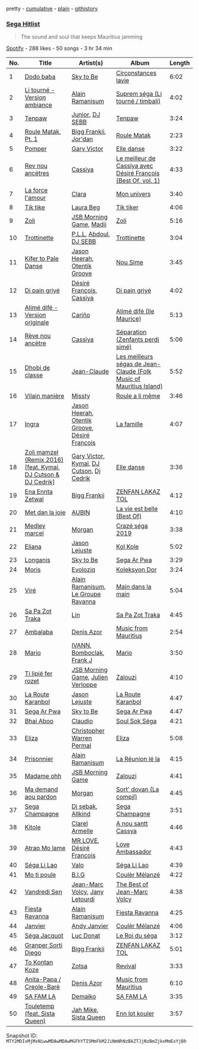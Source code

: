 pretty - [cumulative](/playlists/cumulative/37i9dQZF1DWV6JokBKVkMy.md) - [plain](/playlists/plain/37i9dQZF1DWV6JokBKVkMy) - [githistory](https://github.githistory.xyz/mackorone/spotify-playlist-archive/blob/main/playlists/plain/37i9dQZF1DWV6JokBKVkMy)

### [Sega Hitlist](https://open.spotify.com/playlist/37i9dQZF1DWV6JokBKVkMy)

> The sound and soul that keeps Mauritius jamming

[Spotify](https://open.spotify.com/user/spotify) - 288 likes - 50 songs - 3 hr 34 min

| No. | Title | Artist(s) | Album | Length |
|---|---|---|---|---|
| 1 | [Dodo baba](https://open.spotify.com/track/6AYcQt8wmqPf93WExooomf) | [Sky to Be](https://open.spotify.com/artist/7uWVHfDA75struQziMT7Ch) | [Circonstances lavie](https://open.spotify.com/album/15Tc8HXEBIVbGw2s8YZsBv) | 6:02 |
| 2 | [Li tourné \- Version ambiance](https://open.spotify.com/track/3TytI9LFOL2aByywkSKDvP) | [Alain Ramanisum](https://open.spotify.com/artist/3mKlu8EOxqgz8FGQzhoZI1) | [Suprem séga \(Li tourné / timbali\)](https://open.spotify.com/album/0BK5lSpjL5MLgi8U6J0QyD) | 4:02 |
| 3 | [Tenpaw](https://open.spotify.com/track/2YNRG0rZhb2dbJdhWZGtLl) | [Junior](https://open.spotify.com/artist/5ZVc8t2irmJwaMSkDXY1Rj), [DJ SEBB](https://open.spotify.com/artist/6tWA0KYYzAiQzgKzImRQGF) | [Tenpaw](https://open.spotify.com/album/4x1VAiBDut2bgR1gJxETFr) | 3:24 |
| 4 | [Roule Matak, Pt\. 1](https://open.spotify.com/track/1RQPzvQfwJlgCXL24cs3mj) | [Bigg Frankii](https://open.spotify.com/artist/2Xi6Sscx1ZPJ3opKWFm8ya), [Jor'dan](https://open.spotify.com/artist/5bfaXvOfbazvljanbZvHqu) | [Roule Matak](https://open.spotify.com/album/4v3b53w4gWZyHSUqBObEyf) | 2:23 |
| 5 | [Pomper](https://open.spotify.com/track/2h7nEq7C0QwAQ75GAZzyhv) | [Gary Victor](https://open.spotify.com/artist/34uDf9D2S1QCyFIt8TNcm1) | [Elle danse](https://open.spotify.com/album/6Vzxd84ITvDqoJSZGchxYV) | 3:22 |
| 6 | [Rev nou ancétres](https://open.spotify.com/track/2Bqtk3rEMJNCLGoGY52Xkd) | [Cassiya](https://open.spotify.com/artist/2OIKHs5XFIbEcwpLaIdLSo) | [Le meilleur de Cassiya avec Désiré François \(Best Of, vol\. 1\)](https://open.spotify.com/album/6KeVT9o7E0gqnyhugESYnh) | 4:33 |
| 7 | [La force l'amour](https://open.spotify.com/track/0JIvxiw7QnoNeyQSo9PV5D) | [Clara](https://open.spotify.com/artist/443OVqDhZDFnORwaL5QRuB) | [Mon univers](https://open.spotify.com/album/5qQ2QdNViIJp553V4KS86y) | 3:40 |
| 8 | [Tik tike](https://open.spotify.com/track/5cTWHkZlLsAGF2yZKqSz5g) | [Laura Beg](https://open.spotify.com/artist/3CjANrHEK3lSf6TkuVuqSf) | [Tik tiker](https://open.spotify.com/album/6FPK9Rz9fKmNgOmtY7jQKW) | 4:06 |
| 9 | [Zoli](https://open.spotify.com/track/7JrGJYwOf7qoXCe4CGsyj8) | [JSB Morning Game](https://open.spotify.com/artist/6B9Kbq1Jds4MxuYWXSAoj7), [Madii](https://open.spotify.com/artist/4WVU7WxxBuOaOvzT5cvUwN) | [Zoli](https://open.spotify.com/album/5V6V6Ox9iETTcoGCVVLi8T) | 5:16 |
| 10 | [Trottinette](https://open.spotify.com/track/7wRYnhZoNWtqcFJHAycRiC) | [P.L.L](https://open.spotify.com/artist/13RiaFe3XEZ4jw8t6YRquf), [Abdoul](https://open.spotify.com/artist/23IOAUeDv9mxdPgXvGW8ES), [DJ SEBB](https://open.spotify.com/artist/6tWA0KYYzAiQzgKzImRQGF) | [Trottinette](https://open.spotify.com/album/5pBlzWYCpI1ftHAEF5IE0Z) | 3:04 |
| 11 | [Kifer to Pale Danse](https://open.spotify.com/track/1AoFJdH2mQeIJ2AequbkcX) | [Jason Heerah](https://open.spotify.com/artist/3bHZcXXpgcQWHFNVJqbYGl), [Otentik Groove](https://open.spotify.com/artist/6OTvKPpBX7i2HM5NDo8dtK) | [Nou Sime](https://open.spotify.com/album/3FJBDWcFWslNDdT60uJeT6) | 3:45 |
| 12 | [Di pain griyé](https://open.spotify.com/track/7oHhCJYWfrQC6000ZhGrEk) | [Désiré François](https://open.spotify.com/artist/7uq44YtefJQWMa2Gkz66C9), [Cassiya](https://open.spotify.com/artist/2OIKHs5XFIbEcwpLaIdLSo) | [Di pain griyé](https://open.spotify.com/album/2jCW2gVLxfJ7Sj1KtNyWgr) | 4:02 |
| 13 | [Alimé difé \- Version originale](https://open.spotify.com/track/1eW6Go45BRf63uRPsZ3XeJ) | [Cariño](https://open.spotify.com/artist/0DZpMT7NzKkrCPjYBtT3K0) | [Alimé difé \(Ile Maurice\)](https://open.spotify.com/album/70LlYn7WYSI6QLSBUCAjFb) | 5:13 |
| 14 | [Rève nou ancètre](https://open.spotify.com/track/7CJjb2vLJSQPqUIEX1TpRV) | [Cassiya](https://open.spotify.com/artist/2OIKHs5XFIbEcwpLaIdLSo) | [Séparation \(Zenfants perdi simé\)](https://open.spotify.com/album/6kF1jWTjju83CRUsy8ITBY) | 5:06 |
| 15 | [Dhobi de classe](https://open.spotify.com/track/18D0UnZXdzRDDMgHvSdaJT) | [Jean\-Claude](https://open.spotify.com/artist/0UhmK26kiuevCeuvexjdp5) | [Les meilleurs ségas de Jean\-Claude \(Folk Music of Mauritius Island\)](https://open.spotify.com/album/5PJ8ITlQfwJ7exo1QAPZSJ) | 5:52 |
| 16 | [Vilain manière](https://open.spotify.com/track/6tfUdpb4AMvQWUgo72qdZl) | [Missty](https://open.spotify.com/artist/046Doq33XrspImCS9IpnuC) | [Roule a li même](https://open.spotify.com/album/61HHyJnfDxcHjV2kuxNhWs) | 3:46 |
| 17 | [Ingra](https://open.spotify.com/track/2s87WVUExrg6x979SqMdwL) | [Jason Heerah](https://open.spotify.com/artist/3bHZcXXpgcQWHFNVJqbYGl), [Otentik Groove](https://open.spotify.com/artist/6OTvKPpBX7i2HM5NDo8dtK), [Désiré François](https://open.spotify.com/artist/7uq44YtefJQWMa2Gkz66C9) | [La famille](https://open.spotify.com/album/5SAJBPp2Cny5DAGZjw3Kt7) | 4:07 |
| 18 | [Zoli mamzel \(Remix 2016\) \[feat\. Kymai, DJ Cutson & DJ Cedrik\]](https://open.spotify.com/track/16xNpqUqRcTEMIrpu1NNYH) | [Gary Victor](https://open.spotify.com/artist/34uDf9D2S1QCyFIt8TNcm1), [Kymaï](https://open.spotify.com/artist/4oMiFNFu7BdGvGD4dusuhn), [DJ Cutson](https://open.spotify.com/artist/3DHm7ZLJ4OeVF8eAzbAUh2), [Dj Cedrik](https://open.spotify.com/artist/5qnz040bwCnHXrqgBAv4f5) | [Elle danse](https://open.spotify.com/album/6Vzxd84ITvDqoJSZGchxYV) | 3:36 |
| 19 | [Ena Ennta Zetwal](https://open.spotify.com/track/7dMsbTGUUg06S0j75VdbQT) | [Bigg Frankii](https://open.spotify.com/artist/2Xi6Sscx1ZPJ3opKWFm8ya) | [ZENFAN LAKAZ TOL](https://open.spotify.com/album/1GBg8Y6eqNGic3rLWVg5DR) | 4:12 |
| 20 | [Met dan la joie](https://open.spotify.com/track/0hBgxcNkXmsVY26iW0ytmZ) | [AUBIN](https://open.spotify.com/artist/280VCDJJf0MzVkC3EAws19) | [La vie est belle \(Best Of\)](https://open.spotify.com/album/7b4DC8vFmz0jt4NtmTJpHZ) | 4:10 |
| 21 | [Medley marcel](https://open.spotify.com/track/5QQhJPbtk9b75jlM0bg8t9) | [Morgan](https://open.spotify.com/artist/0WuwdC5RXZ3UNa1CI64O6p) | [Crazé séga 2019](https://open.spotify.com/album/3gcsbOnQDbwUzjGMgbJNnF) | 3:38 |
| 22 | [Eliana](https://open.spotify.com/track/2gFGX4D713Lxdn7X5k7C6V) | [Jason Lejuste](https://open.spotify.com/artist/1x41Q8BgCOA6QsJrYZrGG7) | [Kol Kole](https://open.spotify.com/album/2EATaR0fYEMr5NUVnZUbBN) | 5:02 |
| 23 | [Longanis](https://open.spotify.com/track/5ychRz2LtFOqD5phpKVlEM) | [Sky to Be](https://open.spotify.com/artist/7uWVHfDA75struQziMT7Ch) | [Sega Ar Pwa](https://open.spotify.com/album/5m1fAvzB5et9ka6sjSlVSn) | 3:29 |
| 24 | [Moris](https://open.spotify.com/track/3QU5nBA3JzyXtAXQcfUcQG) | [Evoloziq](https://open.spotify.com/artist/7MFxyq8uWZZo0eP48b80m8) | [Koleksyon Dor](https://open.spotify.com/album/7x2ysdP957dBY4KY2oKDUD) | 3:24 |
| 25 | [Viré](https://open.spotify.com/track/20U9P7HP7tPzVMaqYjY0h3) | [Alain Ramanisum](https://open.spotify.com/artist/3mKlu8EOxqgz8FGQzhoZI1), [Le Groupe Ravanna](https://open.spotify.com/artist/50X4qPAQVtwQGQju0NFmk3) | [Main dans la main](https://open.spotify.com/album/0lizQfOuuxUcmAXNlosdsv) | 5:04 |
| 26 | [Sa Pa Zot Traka](https://open.spotify.com/track/3h9cg05iOZh0OxygaQysSL) | [Lin](https://open.spotify.com/artist/1T6UhDmdCVCPG1qtswbRTN) | [Sa Pa Zot Traka](https://open.spotify.com/album/0TmbeFuM2ZKDuAnKFF7Y0H) | 4:45 |
| 27 | [Ambalaba](https://open.spotify.com/track/4gU7d2ZymujNKYeEFsuKaS) | [Denis Azor](https://open.spotify.com/artist/07p5q6fIWYLesAR39CJQDf) | [Music from Mauritius](https://open.spotify.com/album/1DRPsjliENVvsUKDZ469x3) | 2:54 |
| 28 | [Mario](https://open.spotify.com/track/74beHnWiIdINBtXaqU5sSJ) | [IVANN](https://open.spotify.com/artist/4u3TXX9deH83yOdIGyuLvm), [Bomboclak](https://open.spotify.com/artist/3XttXqwftYJosFdH5pNcVf), [Frank J](https://open.spotify.com/artist/7vf2a26PIY6jHSkriioJrT) | [Mario](https://open.spotify.com/album/3ddiv84hCD2DU3RWhHTczv) | 3:50 |
| 29 | [Ti lipié fer rozet](https://open.spotify.com/track/31pGdVTn8adJ9FV2515Lkd) | [JSB Morning Game](https://open.spotify.com/artist/6B9Kbq1Jds4MxuYWXSAoj7), [Julien Verloppe](https://open.spotify.com/artist/40ld1lEZz0y0r3cHngak60) | [Zalouzi](https://open.spotify.com/album/4i8Ud0mH48W6TV0lfTr6UK) | 4:10 |
| 30 | [La Route Karanbol](https://open.spotify.com/track/2jUcmHFWjsrwvOsvSAhzE2) | [Jason Lejuste](https://open.spotify.com/artist/1x41Q8BgCOA6QsJrYZrGG7) | [La Route Karanbol](https://open.spotify.com/album/1ndDvQAsYaUaDUcK7JSYJ6) | 4:47 |
| 31 | [Sega Ar Pwa](https://open.spotify.com/track/2SS0rS7nObBiXaAv7iAoZ2) | [Sky to Be](https://open.spotify.com/artist/7uWVHfDA75struQziMT7Ch) | [Sega Ar Pwa](https://open.spotify.com/album/5m1fAvzB5et9ka6sjSlVSn) | 4:47 |
| 32 | [Bhai Aboo](https://open.spotify.com/track/2M6DNq1HqzEOTtLRENGrTw) | [Claudio](https://open.spotify.com/artist/53dJpxJvzAbr4hntW9gfAT) | [Soul Sok Séga](https://open.spotify.com/album/05QHCNR4jFKJJ2rwsJrT5f) | 4:21 |
| 33 | [Eliza](https://open.spotify.com/track/15fYq0hQa3jljdJpYKm1X3) | [Christopher Warren Permal](https://open.spotify.com/artist/1Pg7v37Gg31eCaI93ym1ry) | [Eliza](https://open.spotify.com/album/5xUYCT6hrnMS2o2G6PUrOp) | 5:08 |
| 34 | [Prisonnier](https://open.spotify.com/track/543ZS2a1HhMZ3pRLzcbyc8) | [Alain Ramanisum](https://open.spotify.com/artist/3mKlu8EOxqgz8FGQzhoZI1) | [La Réunion lé la](https://open.spotify.com/album/1jK8H9Ggjm2U1FdVIbAeSk) | 4:15 |
| 35 | [Madame ohh](https://open.spotify.com/track/30i9vsQ8x5UPsGS4oRNPaf) | [JSB Morning Game](https://open.spotify.com/artist/6B9Kbq1Jds4MxuYWXSAoj7) | [Zalouzi](https://open.spotify.com/album/4i8Ud0mH48W6TV0lfTr6UK) | 4:41 |
| 36 | [Ma demand aou pardon](https://open.spotify.com/track/0QYy1rBXI2qq0iosKzy66W) | [Morgan](https://open.spotify.com/artist/0WuwdC5RXZ3UNa1CI64O6p) | [Sort' dovan \(La compil\)](https://open.spotify.com/album/6h0C2gJIpSvBRiJUHxCBP0) | 4:45 |
| 37 | [Sega Champagne](https://open.spotify.com/track/1e2rj3iOYXGEJ6Ybftt5Uc) | [Dj sebak](https://open.spotify.com/artist/2UuZrG6o0LIr6DHfRmaCaW), [Allkind](https://open.spotify.com/artist/4wwdxuQPc2GPHX7floaX97) | [Sega Champagne](https://open.spotify.com/album/3Cml3TVka9BZIw3Rz6st5Q) | 3:51 |
| 38 | [Kitole](https://open.spotify.com/track/7iWQimkoqXZcrpINhfvjuZ) | [Clarel Armelle](https://open.spotify.com/artist/41OTWU0wQbtHwPDYCChtq2) | [A nou santt Cassya](https://open.spotify.com/album/241lyCwOGhmRLROixQD046) | 4:46 |
| 39 | [Atrap Mo lame](https://open.spotify.com/track/1s2wYId2KCCnytXzgDMVWS) | [MR LOVE](https://open.spotify.com/artist/2vQzCnVISITDwQgyIsg6RL), [Désiré François](https://open.spotify.com/artist/5mIOt0E1ya9g3Veq3VU0S8) | [Love Ambassador](https://open.spotify.com/album/6n5gNprPy0D1rHWbWWeq0b) | 4:43 |
| 40 | [Séga Li Lao](https://open.spotify.com/track/4d24yIdgzXxr9MrV4sCoBo) | [Valo](https://open.spotify.com/artist/6jCKvZ3AkM4jHLlSbS2s3o) | [Séga Li Lao](https://open.spotify.com/album/12pEc0RP8s9BTtYW7mY1WX) | 4:39 |
| 41 | [Mo ti poule](https://open.spotify.com/track/7AONWpNhMoNmpkr6RSNn9P) | [B.I.G](https://open.spotify.com/artist/4D3nkiM1EzSlazZIsUhebu) | [Coulèr Mélanzé](https://open.spotify.com/album/4BmxLIj92iDtmHAuOnAiiB) | 4:22 |
| 42 | [Vandredi Sen](https://open.spotify.com/track/50I00m6vPtp372eCRKJ7ZB) | [Jean\-Marc Volcy](https://open.spotify.com/artist/5wLnu3r3e2M86e58aFW2Ot), [Jany Letourdi](https://open.spotify.com/artist/2UavPhDBdrlSVwUyZP4GJ3) | [The Best of Jean\-Marc Volcy](https://open.spotify.com/album/7E3SJyFvagSztOt0RxFcMh) | 4:38 |
| 43 | [Fiesta Ravanna](https://open.spotify.com/track/3y8e0s5QzwyvjHA1CjTSFn) | [Alain Ramanisum](https://open.spotify.com/artist/3mKlu8EOxqgz8FGQzhoZI1) | [Fiesta Ravanna](https://open.spotify.com/album/4YAnKxfxynLPWrv24FEBAJ) | 4:25 |
| 44 | [Janvier](https://open.spotify.com/track/7ghFwRDUHXJjYHS9dr0zJ2) | [Andy Janvier](https://open.spotify.com/artist/2BKTbLVNXHa47v0BjuQZvS) | [Coulèr Mélanzé](https://open.spotify.com/album/4BmxLIj92iDtmHAuOnAiiB) | 4:06 |
| 45 | [Séga Jacquot](https://open.spotify.com/track/4BjTvikquZufEHDjxJMBxm) | [Luc Donat](https://open.spotify.com/artist/6L1SxgKXrIel5yitflGBxm) | [Le Roi du séga](https://open.spotify.com/album/5yIOf6ROItIpkpc8f5Uo9h) | 3:12 |
| 46 | [Granper Sorti Diego](https://open.spotify.com/track/2AnLL8YXxuG0nfphsR5ZDv) | [Bigg Frankii](https://open.spotify.com/artist/2Xi6Sscx1ZPJ3opKWFm8ya) | [ZENFAN LAKAZ TOL](https://open.spotify.com/album/1GBg8Y6eqNGic3rLWVg5DR) | 5:01 |
| 47 | [To Kontan Koze](https://open.spotify.com/track/1kJAI7Qd3v25lsfHWr5Lxr) | [Zotsa](https://open.spotify.com/artist/0vkxsGGUsyNJBxLQcavGr8) | [Revival](https://open.spotify.com/album/0BUWn7vu3qy8aaq3pyhqpd) | 3:33 |
| 48 | [Anita\-Papa / Creole\-Barè](https://open.spotify.com/track/5j5DHnAYh4qN7r7wkocP7a) | [Denis Azor](https://open.spotify.com/artist/07p5q6fIWYLesAR39CJQDf) | [Music from Mauritius](https://open.spotify.com/album/1DRPsjliENVvsUKDZ469x3) | 6:10 |
| 49 | [SA FAM LA](https://open.spotify.com/track/7klLrUyJHtye2IxxvD1Zv6) | [Demaiko](https://open.spotify.com/artist/1UyUSYFkEpupx2tFIatBHD) | [SA FAM LA](https://open.spotify.com/album/2hzpC1T8nikTIB6j0fJbzb) | 3:35 |
| 50 | [Touletemp \(feat\. Sista Queen\)](https://open.spotify.com/track/1fx4MLYw7whk15f4dvhqpX) | [Jah Mike](https://open.spotify.com/artist/5feVIF1cBHjeTWCFFVivoH), [Sista Queen](https://open.spotify.com/artist/7cI26ISQuWm0h8rlYL1so8) | [Enn lot kouler](https://open.spotify.com/album/3j1W3VSJEYDOJIK4V8RQok) | 3:57 |

Snapshot ID: `MTY2MDIxMjMxNiwwMDAwMDAwMGFhYTI5MmFkM2JiNmNhNzBkZTJjNzBmZjkxMmExYjBh`
